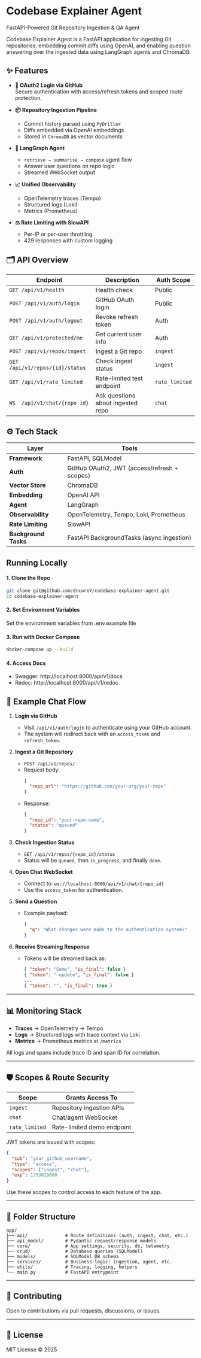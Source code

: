 # Codebase Explainer Agent

FastAPI-Powered Git Repository Ingestion & QA Agent

Codebase Explainer Agent is a FastAPI application for ingesting Git repositories, embedding commit diffs using OpenAI, and enabling question answering over the ingested data using LangGraph agents and ChromaDB.

## ✨ Features

- **🔐 OAuth2 Login via GitHub**  
  Secure authentication with access/refresh tokens and scoped route protection.

- **📦 Repository Ingestion Pipeline**  
  - Commit history parsed using `PyDriller`  
  - Diffs embedded via OpenAI embeddings  
  - Stored in `ChromaDB` as vector documents  

- **🤖 LangGraph Agent**  
  - `retrieve → summarise → compose` agent flow  
  - Answer user questions on repo logic  
  - Streamed WebSocket output  

- **📈 Unified Observability**  
  - OpenTelemetry traces (Tempo)  
  - Structured logs (Loki)  
  - Metrics (Prometheus)

- **⚖️ Rate Limiting with SlowAPI**  
  - Per-IP or per-user throttling  
  - 429 responses with custom logging

## 🗂️ API Overview

| Endpoint                    | Description                         | Auth Scope   |
|-----------------------------|-------------------------------------|--------------|
| `GET /api/v1/health`        | Health check                        | Public       |
| `POST /api/v1/auth/login`   | GitHub OAuth login                  | Public       |
| `POST /api/v1/auth/logout`  | Revoke refresh token                | Auth         |
| `GET /api/v1/protected/me`  | Get current user info               | Auth         |
| `POST /api/v1/repos/ingest` | Ingest a Git repo                   | `ingest`     |
| `GET /api/v1/repos/{id}/status` | Check ingest status             | `ingest`     |
| `GET /api/v1/rate_limited`  | Rate-limited test endpoint          | `rate_limited` |
| `WS  /api/v1/chat/{repo_id}`| Ask questions about ingested repo   | `chat`       |

## ⚙️ Tech Stack

| Layer            | Tools |
|------------------|-------|
| **Framework**    | FastAPI, SQLModel |
| **Auth**         | GitHub OAuth2, JWT (access/refresh + scopes) |
| **Vector Store** | ChromaDB |
| **Embedding**    | OpenAI API |
| **Agent**        | LangGraph |
| **Observability**| OpenTelemetry, Tempo, Loki, Prometheus |
| **Rate Limiting**| SlowAPI |
| **Background Tasks** | FastAPI BackgroundTasks (async ingestion) |

## Running Locally

#### 1. Clone the Repo

```bash
git clone git@github.com:Encore7/codebase-explainer-agent.git
cd codebase-explainer-agent
```

#### 2. Set Environment Variables

Set the environment variables from .env.example file

#### 3. Run with Docker Compose

```bash
docker-compose up --build
```

#### 4. Access Docs
- Swagger: http://localhost:8000/api/v1/docs
- Redoc: http://localhost:8000/api/v1/redoc

## 🧪 Example Chat Flow

1. **Login via GitHub**
   - Visit `/api/v1/auth/login` to authenticate using your GitHub account.
   - The system will redirect back with an `access_token` and `refresh_token`.

2. **Ingest a Git Repository**
   - `POST /api/v1/repos/`
   - Request body:
     ```json
     {
       "repo_url": "https://github.com/your-org/your-repo"
     }
     ```
   - Response:
     ```json
     {
       "repo_id": "your-repo-name",
       "status": "queued"
     }
     ```

3. **Check Ingestion Status**
   - `GET /api/v1/repos/{repo_id}/status`
   - Status will be `queued`, then `in_progress`, and finally `done`.

4. **Open Chat WebSocket**
   - Connect to: `ws://localhost:8000/api/v1/chat/{repo_id}`
   - Use the `access_token` for authentication.

5. **Send a Question**
   - Example payload:
     ```json
     {
       "q": "What changes were made to the authentication system?"
     }
     ```

6. **Receive Streaming Response**
   - Tokens will be streamed back as:
     ```json
     { "token": "Some", "is_final": false }
     { "token": " update", "is_final": false }
     ...
     { "token": "", "is_final": true }
     ```

---

## 📊 Monitoring Stack

- **Traces** → OpenTelemetry → Tempo
- **Logs** → Structured logs with trace context via Loki
- **Metrics** → Prometheus metrics at `/metrics`

All logs and spans include trace ID and span ID for correlation.

---

## 🛡️ Scopes & Route Security

| Scope         | Grants Access To                         |
|---------------|------------------------------------------|
| `ingest`      | Repository ingestion APIs                |
| `chat`        | Chat/agent WebSocket                     |
| `rate_limited`| Rate-limited demo endpoint               |

JWT tokens are issued with scopes:

```json
{
  "sub": "your_github_username",
  "type": "access",
  "scopes": ["ingest", "chat"],
  "exp": 1753020000
}
```

Use these scopes to control access to each feature of the app.

---

## 🧱 Folder Structure

```
app/
├── api/              # Route definitions (auth, ingest, chat, etc.)
├── api_model/        # Pydantic request/response models
├── core/             # App settings, security, db, telemetry
├── crud/             # Database queries (SQLModel)
├── models/           # SQLModel DB schema
├── services/         # Business logic: ingestion, agent, etc.
├── utils/            # Tracing, logging, helpers
└── main.py           # FastAPI entrypoint
```

---

## 👥 Contributing

Open to contributions via pull requests, discussions, or issues.

---

## 🪪 License

MIT License © 2025
